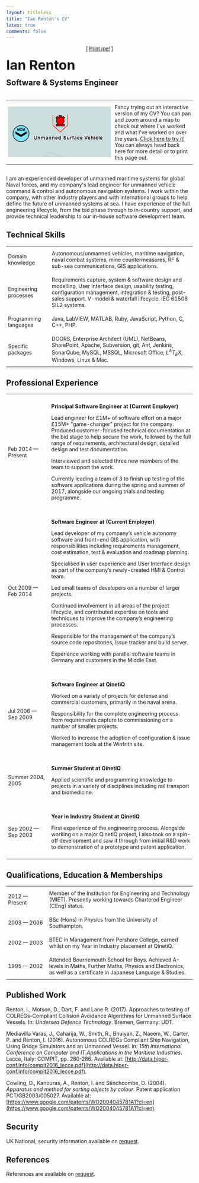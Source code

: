 ```yaml
---
layout: titleless
title: "Ian Renton's CV"
latex: true
comments: false
---
```


<style>
h1 {
  margin-top: 0;
  font-size: 36px;
}
td {
  padding: 10px 5px;
  min-width: 7em;
}
.printme {
  text-align: center;
  font-family: sans-serif;
  text-decoration: none;
}
.contact {
  display: none;
}
.visualhook {
  margin-bottom: 2em !important;
}
@media print {
  .printme {
    display: none;
  }
  .visualhook {
    display: none;
  }
  .contact {
    display: block;
  }
}
@media screen and (max-width: 799px) {
  .visualhook {
    display: none;
  }
}
</style>

<p class="printme">[ <a href="#" onclick="window.print();">Print me!</a> ]</p>
<div class="contact" style="float:right;">ian@ianrenton.com<br/>http://ianrenton.com</div>
<div style="display:block;"><h1 style="text-decoration: none">Ian&nbsp;Renton</h1>
<h2 style="position: relative; top: -0.8em; text-decoration: none">Software&nbsp;&amp;&nbsp;Systems&nbsp;Engineer</h2></div>

<div class="notes visualhook">
<table cellspacing="10" border="0"><tr><td>
<a href="/cv/visual/"><img src="/cv/visual-cv.png" style="max-width: 300px !important;"></a></td>
<td>Fancy trying out an interactive version of my CV? You can pan and zoom around a map to check out where I've worked and what I've worked on over the years. <a href="/cv/visual/">Click here to try it!</a> You can always head back here for more detail or to print this page out.</td></tr></table>
</div>

I am an experienced developer of unmanned maritime systems for global Naval forces, and my company's lead engineer for unmanned vehicle command & control and autonomous navigation systems. I work within the company, with other industry players and with international groups to help define the future of unmanned systems at sea. I have experience of the full engineering lifecycle, from the bid phase through to in-country support, and provide technical leadership to our in-house software development team.

## Technical Skills

<table cellspacing="0"><tr><td>
Domain knowledge
</td><td>
Autonomous/unmanned vehicles, maritime navigation, naval combat systems, mine countermeasures, RF & sub-sea communications, GIS applications.
</td></tr><tr><td>
Engineering processes
</td><td>
Requirements capture, system & software design and modelling, User Interface design, usability testing, configuration management, integration & testing, post-sales support. V-model & waterfall lifecycle. IEC 61508 SIL2 systems.
</td></tr><tr><td>
Programming languages
</td><td>
Java, LabVIEW, MATLAB, Ruby, JavaScript, Python, C, C++, PHP.
</td></tr><tr><td>
Specific packages
</td><td>
DOORS, Enterprise Architect (UML), NetBeans, SharePoint, Apache, Subversion, git, Ant, Jenkins, SonarQube, MySQL, MSSQL, Microsoft Office, <i>L<sup>A</sup>T<sub>E</sub>X</i>, Windows, Linux & Mac.
</td></tr></table>

## Professional Experience

<table cellspacing="0"><tr><td>
Feb&nbsp;2014 &mdash; Present
</td><td>
<p><b>Principal Software Engineer at (Current Employer)</b></p>
<p>Lead engineer for £1M+ of software effort on a major £15M+ "game-changer" project for the company. Produced customer-focused technical documentation at the bid stage to help secure the work, followed by the full range of requirements, architectural design, detailed design and test documentation.</p>
<p>Interviewed and selected three new members of the team to support the work.</p>
<p>Currently leading a team of 3 to finish up testing of the software applications during the spring and summer of 2017, alongside our ongoing trials and testing programme.</p>
</td></tr><tr><td>

Oct&nbsp;2009 &mdash; Feb&nbsp;2014
</td><td>
<p><b>Software Engineer at (Current Employer)</b></p>
<p>Lead developer of my company’s vehicle autonomy software and front-end GIS application, with responsibilities including requirements management, cost estimation, test & evaluation and roadmap planning.</p>
<p>Specialised in user experience and User Interface design as part of the company’s newly-created HMI & Control team.</p>
<p>Led small teams of developers on a number of larger projects.</p>
<p>Continued involvement in all areas of the project lifecycle, and contributed expertise on tools and techniques to improve the company’s engineering processes.</p>
<p>Responsible for the management of the company’s source code repositories, issue tracker and build server.</p>
<p>Experience working with parallel software teams in Germany and customers in the Middle East.</p>
</td></tr><tr><td>

Jul&nbsp;2006 &mdash; Sep&nbsp;2009
</td><td>
<p><b>Software Engineer at QinetiQ</b></p>
<p>Worked on a variety of projects for defense and commercial customers, primarily in the naval arena.</p>
<p>Responsibility for the complete engineering process from requirements capture to commissioning on a number of smaller projects.</p>
<p>Worked to increase the adoption of configuration & issue management tools at the Winfrith site.</p>
</td></tr><tr><td>

Summer&nbsp;2004, 2005
</td><td>
<p><b>Summer Student at QinetiQ</b></p>
<p>Applied scientific and programming knowledge to projects in a variety of disciplines including rail transport and biomedicine.</p>
</td></tr><tr><td>

Sep&nbsp;2002 &mdash; Sep&nbsp;2003
</td><td>
<p><b>Year in Industry Student at QinetiQ</b></p>
<p>First experience of the engineering process. Alongside working on a major QinetiQ project, I also took on a spin-off development and saw it through from initial R&D work to demonstration of a prototype and patent application.</p>
</td></tr></table>

## Qualifications, Education & Memberships

<table cellspacing="0"><tr><td>
2012 &mdash; Present
</td><td>
Member of the Institution for Engineering and Technology (MIET). Presently working towards Chartered Engineer (CEng) status.
</td></tr><tr><td>
2003 &mdash; 2006
</td><td>
BSc (Hons) in Physics from the University of Southampton.
</td></tr><tr><td>
2002 &mdash; 2003
</td><td>
BTEC in Management from Pershore College, earned whilst on my Year in Industry placement at QinetiQ.
</td></tr><tr><td>
1995 &mdash; 2002
</td><td>
Attended Bournemouth School for Boys. Achieved A-levels in Maths, Further Maths,
Physics and Electronics, as well as a certificate in Japanese Language & Studies.
</td></tr></table>

## Published Work

Renton, I., Motson, D., Dart, F. and Lane R. (2017). Approaches to testing of COLREGs-Compliant Collision Avoidance Algorithms for Unmanned Surface Vessels. In: *Undersea Defence Technology*. Bremen, Germany: UDT.

Mediavilla Varas, J., Caharija, W., Smith, R., Bhuiyan, Z., Naeem, W., Carter, P. and Renton, I. (2016). Autonomous COLREGs Compliant Ship Navigation, Using Bridge Simulators and an Unmanned Vessel. In: *15th International Conference on Computer and IT Applications in the Maritime Industries*. Lecce, Italy: COMPIT, pp. 280-286. Available at: [http://data.hiper-conf.info/compit2016_lecce.pdf](http://data.hiper-conf.info/compit2016_lecce.pdf).

Cowling, D., Kanouras, A., Renton, I. and Stinchcombe, D. (2004). *Apparatus and method for sorting objects by colour*. Patent application PCT/GB2003/005027. Available at: [https://www.google.com/patents/WO2004045781A1?cl=en](https://www.google.com/patents/WO2004045781A1?cl=en).

## Security

UK National, security information available on <a href="mailto:ian@ianrenton.com">request</a>.

## References

References are available on <a href="mailto:ian@ianrenton.com">request</a>.
